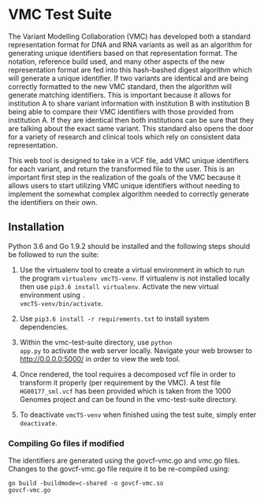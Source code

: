 
# VMC Test Suite

The Variant Modelling Collaboration (VMC) has developed both a standard representation format for DNA and RNA variants as well as an algorithm for generating unique identifiers based on that representation format. The notation, reference build used, and many other aspects of the new representation format are fed into this hash-bashed digest algorithm which will generate a unique identifier. If two variants are identical and are being correctly formatted to the new VMC standard, then the algorithm will generate matching identifiers. This is important because it allows for institution A to share variant information with institution B with institution B being able to compare their VMC identifiers with those provided from institution A. If they are identical then both institutions can be sure that they are talking about the exact same variant. This standard also opens the door for a variety of research and clinical tools which rely on consistent data representation.

This web tool is designed to take in a VCF file, add VMC unique identifiers for each variant, and return the transformed file to the user. This is an important first step in the realization of the goals of the VMC because it allows users to start utilizing VMC unique identifiers without needing to implement the somewhat complex algorithm needed to correctly generate the identifiers on their own.

## Installation

Python 3.6 and Go 1.9.2 should be installed and the following steps should be followed to run the suite:

1) Use the virtualenv tool to create a virtual environment in which to run the program  <code>virtualenv vmcTS-venv</code>. If virtualenv is not installed locally then use  <code>pip3.6 install virtualenv</code>. Activate the new virtual environment using  <code>. vmcTS-venv/bin/activate</code>.

2) Use  <code>pip3.6 install -r requirements.txt</code> to install system dependencies.

2) Within the vmc-test-suite directory, use  <code>python app.py</code> to activate the web server locally. Navigate your web browser to http://0.0.0.0:5000/ in order to view the web tool.

3) Once rendered, the tool requires a decomposed vcf file in order to transform it properly (per requirement by the VMC). A test file  <code>HG00177_sml.vcf</code> has been provided which is taken from the 1000 Genomes project and can be found in the vmc-test-suite directory.

4) To deactivate  <code>vmcTS-venv</code> when finished using the test suite, simply enter  <code>deactivate</code>.


### Compiling Go files if modified

The identifiers are generated using the govcf-vmc.go and vmc.go files. Changes to the govcf-vmc.go file require it to be re-compiled using:

<code>go build -buildmode=c-shared -o govcf-vmc.so govcf-vmc.go</code>
